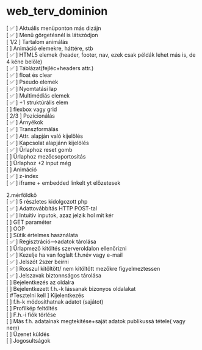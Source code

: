 # web_terv_dominion

[ &#9989; ] Aktuális menüponton más dizájn<br/>
[ &#9989; ] Menü görgetésnél is látszódjon<br/>
[ 1/2 ] Tartalom animálás<br/>
[ ] Animáció elemekre, háttére, stb<br/>
[ &#9989; ] HTML5 elemek (header, footer, nav, ezek csak példák lehet más is, de 4 kéne belőle)<br/>
[ &#9989; ] Táblázat(fejléc+headers attr.)<br/>
[ &#9989; ] float és clear<br/>
[ &#9989; ] Pseudo elemek<br/>
[ &#9989; ] Nyomtatási lap<br/>
[ &#9989; ] Multimédiás elemek<br/>
[ &#9989; ] +1 struktúrális elem<br/>
[ ] flexbox vagy grid<br/>
[ 2/3 ] Pozícionálás<br/>
[ &#9989; ] Árnyékok<br/>
[ &#9989; ] Transzformálás<br/>
[ &#9989; ] Attr. alapján való kijelölés<br/>
[ &#9989; ] Kapcsolat alapjánn kijelölés<br/>
[ &#9989; ] Űrlaphoz reset gomb<br/>
[ ] Űrlaphoz mezőcsoportosítás<br/>
[ ] Űrlaphoz +2 input még<br/>
[ ] Animáció <br/>
[ &#9989; ] z-index <br/>
[ &#9989; ] iframe + embedded linkelt yt előzetesek

2.mérföldkő<br/>
[ &#9989; ] 5 részletes kidolgozott php<br/>
[ &#9989; ] Adattovábbítás HTTP POST-tal<br/>
[ &#9989; ] Intuitív inputok, azaz jelzik hol mit kér<br/>
[ ] GET paraméter<br/>
[ ] OOP<br/>
[ ] Sütik értelmes használata<br/>
[ &#9989; ] Regisztráció-->adatok tárolása<br/>
[ ] Űrlapmező kitöltés szerveroldalon ellenőrizni<br/>
[ &#9989; ] Kezelje ha van foglalt f.h.név vagy e-mail<br/>
[ &#9989; ] Jelszót 2szer beírni<br/>
[ &#9989; ] Rosszul kitöltött/ nem kitöltött mezőkre figyelmeztessen<br/>
[ &#9989; ] Jelszavak biztonnságos tárolása<br/>
[ ] Bejelentkezés az oldalra<br/>
[ ] Bejelentkezett f.h.-k lássanak bizonyos oldalakat<br/>
[ #Tesztelni kell ] Kijelentkezés<br/>
[ ] f.h-k módosíthatnak adatot (sajátot)<br/>
[ ] Profilkép feltöltés<br/>
[ ] F.h.-i fiók törlése<br/>
[ ] Más f.h. adatainak megtekitése+saját adatok publikussá tétele( vagy nem)<br/>
[ ] Üzenet küldés<br/>
[ ] Jogosultságok<br/>
